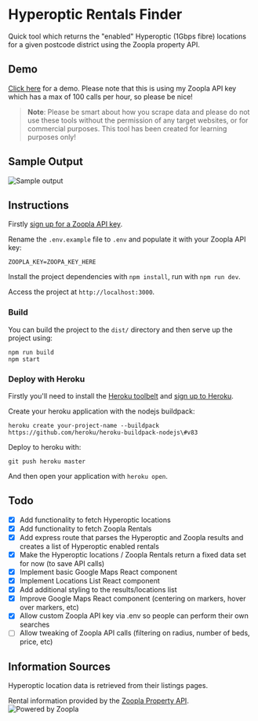 # Hyperoptic Rentals Finder 

Quick tool which returns the "enabled" Hyperoptic (1Gbps fibre) locations for a given postcode district using the Zoopla property API. 

## Demo

[Click here](hyperental.herokuapp.com) for a demo. Please note that this is using my Zoopla API key which has a max of 100 calls per hour, so please be nice!

> **Note**: Please be smart about how you scrape data and please do not use these tools without the permission of any target websites, or for commercial purposes. This tool has been created for learning purposes only!

## Sample Output 
![Sample output](http://i.imgur.com/DvPJg9b.png)

## Instructions 

Firstly [sign up for a Zoopla API key](http://developer.zoopla.com/).

Rename the `.env.example` file to `.env` and populate it with your Zoopla API key: 

```
ZOOPLA_KEY=ZOOPA_KEY_HERE
```

Install the project dependencies with `npm install`, run with `npm run dev`. 

Access the project at `http://localhost:3000`.

### Build 

You can build the project to the `dist/` directory and then serve up the project using:

```
npm run build
npm start
```

### Deploy with Heroku

Firstly you'll need to install the [Heroku toolbelt](https://toolbelt.heroku.com/) and [sign up to Heroku](https://www.heroku.com). 

Create your heroku application with the nodejs buildpack:

```
heroku create your-project-name --buildpack https://github.com/heroku/heroku-buildpack-nodejs\#v83
```

Deploy to heroku with: 

```
git push heroku master
```

And then open your application with `heroku open`.

## Todo

- [x] Add functionality to fetch Hyperoptic locations
- [x] Add functionality to fetch Zoopla Rentals
- [x] Add express route that parses the Hyperoptic and Zoopla results and creates a list of Hyperoptic enabled rentals
- [x] Make the Hyperoptic locations / Zoopla Rentals return a fixed data set for now (to save API calls)
- [x] Implement basic Google Maps React component
- [x] Implement Locations List React component
- [x] Add additional styling to the results/locations list
- [x] Improve Google Maps React component (centering on markers, hover over markers, etc)
- [x] Allow custom Zoopla API key via .env so people can perform their own searches
- [ ] Allow tweaking of Zoopla API calls (filtering on radius, number of beds, price, etc)

## Information Sources 

Hyperoptic location data is retrieved from their listings pages.

Rental information provided by the [Zoopla Property API](http://developer.zoopla.com/).
![Powered by Zoopla](http://www.zoopla.co.uk/static/images/mashery/powered-by-zoopla-150x73.png)
